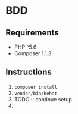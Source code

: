 # BDD

## Requirements
- PHP ^5.6
- Composer 1.1.3

## Instructions

1. `composer install`
2. `vendor/bin/behat`
3. TODO :: continue setup
4. 
